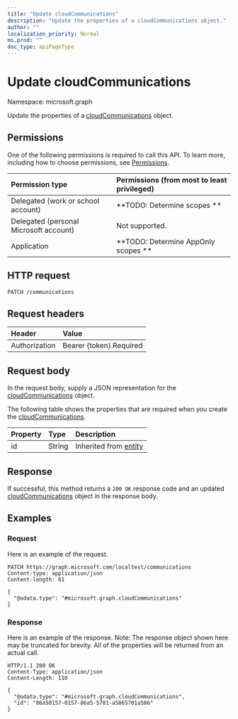 ```yaml
---
title: "Update cloudCommunications"
description: "Update the properties of a cloudCommunications object."
author: ""
localization_priority: Normal
ms.prod: ""
doc_type: apiPageType
---
```


# Update cloudCommunications

Namespace: microsoft.graph

Update the properties of a [cloudCommunications](../resources/cloudcommunications.md) object.

## Permissions
One of the following permissions is required to call this API. To learn more, including how to choose permissions, see [Permissions](/concepts/permissions-reference.md).

|Permission type|Permissions (from most to least privileged)|
|:---|:---|
|Delegated (work or school account)|**TODO: Determine scopes **|
|Delegated (personal Microsoft account)|Not supported.|
|Application|**TODO: Determine AppOnly scopes **|

## HTTP request
<!-- {
  "blockType": "ignored"
}
-->
``` http
PATCH /communications
```

## Request headers
|Header|Value|
|:---|:---|
|Authorization|Bearer {token}.Required|

## Request body
In the request body, supply a JSON representation for the [cloudCommunications](../resources/cloudcommunications.md) object.

The following table shows the properties that are required when you create the [cloudCommunications](../resources/cloudcommunications.md).

|Property|Type|Description|
|:---|:---|:---|
|id|String| Inherited from [entity](../resources/entity.md)|



## Response
If successful, this method returns a `200 OK` response code and an updated [cloudCommunications](../resources/cloudcommunications.md) object in the response body.

## Examples

### Request
Here is an example of the request.
<!-- {
  "blockType": "request",
  "name": "update_cloudcommunications"
}
-->
``` http
PATCH https://graph.microsoft.com/localtest/communications
Content-type: application/json
Content-length: 61

{
  "@odata.type": "#microsoft.graph.cloudCommunications"
}
```

### Response
Here is an example of the response. Note: The response object shown here may be truncated for brevity. All of the properties will be returned from an actual call.
<!-- {
  "blockType": "response",
  "truncated": true
}
-->
``` http
HTTP/1.1 200 OK
Content-Type: application/json
Content-Length: 110

{
  "@odata.type": "#microsoft.graph.cloudCommunications",
  "id": "86a50157-0157-86a5-5701-a5865701a586"
}
```

